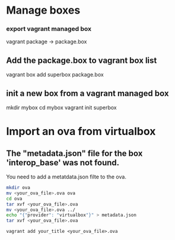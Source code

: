# Manage boxes

### export vagrant managed box
vagrant package
-> package.box

## Add the package.box to vagrant box list

vagrant box add superbox package.box

## init a new box from a vagrant managed box
mkdir mybox
cd mybox
vagrant init superbox

# Import an ova from virtualbox
## The "metadata.json" file for the box 'interop_base' was not found.

You need to add a metatdata.json filte to the ova.

```bash
mkdir ova
mv <your_ova_file>.ova ova
cd ova
tar xvf <your_ova_file>.ova
mv <your_ova_file>.ova ../
echo "{"provider": "virtualbox"}" > metadata.json
tar xvf <your_ova_file>.ova
```
`vagrant add your_title <your_ova_file>.ova`
